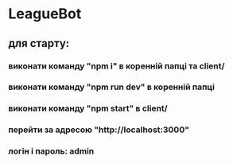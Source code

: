 # LeagueBot
## для старту:
### виконати команду "npm i" в коренній папці та client/
### виконати команду "npm run dev" в коренній папці
### виконати команду "npm start" в  client/
### перейти за адресою "http://localhost:3000"
### логін і пароль: admin
